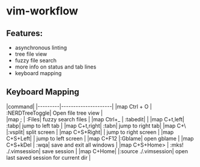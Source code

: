 # vim-workflow

## Features: 
 - asynchronous linting
 - tree file view
 - fuzzy file search
 - more info on status and tab lines
 - keyboard mapping

## Keyboard Mapping 
|command|
|---------|---------------------|
|map Ctrl + O | :NERDTreeToggle<CR>| Open file tree view |  
|map ; | :Files<CR>| fuzzy search files |
|map Ctrl+_ | :tabedit<CR>| |
|map C+t,left| :tabp<CR>| jump to left tab |
|map C+t,right| :tabn<CR>| jump to right tab|
|map C+\ |:vsplit<CR>| split screen |
|map C+S+Right| <C-W><Right>| jump to right screen |
|map C+S+Left| <C-W><Left>| jump to left screen |
|map C+F12 |:Gblame<CR>| open gblame |
|map C+S+kDel | :wqa<CR>| save and exit all windows |
|map C+S+Home> | :mks! ./.vimsession<CR>| save session |
|map C+Home| |:source ./.vimsession<CR>| open last saved session for current dir |

